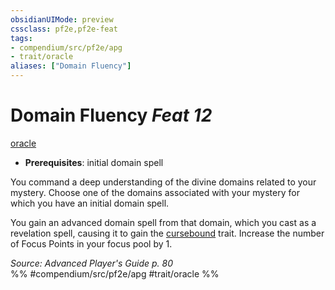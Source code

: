 ```yaml
---
obsidianUIMode: preview
cssclass: pf2e,pf2e-feat
tags:
- compendium/src/pf2e/apg
- trait/oracle
aliases: ["Domain Fluency"]
---
```

# Domain Fluency  *Feat 12*  
[oracle](/rules/traits/oracle-apg.md)  

- **Prerequisites**: initial domain spell

You command a deep understanding of the divine domains related to your mystery. Choose one of the domains associated with your mystery for which you have an initial domain spell.

You gain an advanced domain spell from that domain, which you cast as a revelation spell, causing it to gain the [cursebound](/rules/traits/cursebound-apg.md) trait. Increase the number of Focus Points in your focus pool by 1.

*Source: Advanced Player's Guide p. 80*  
%% #compendium/src/pf2e/apg #trait/oracle %%